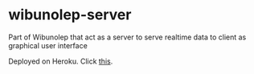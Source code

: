 # wibunolep-server
Part of Wibunolep that act as a server to serve realtime data to client as graphical user interface

Deployed on Heroku. Click [this](www.wibunolep-server.herokuapp.com).
